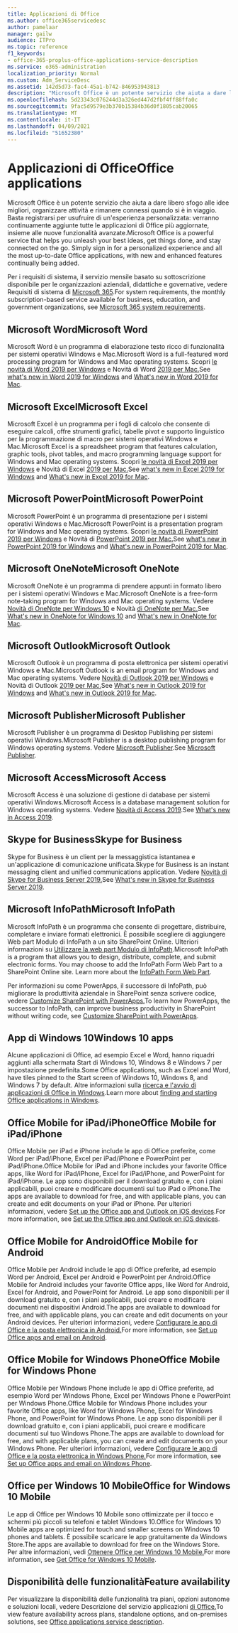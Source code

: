 ```yaml
---
title: Applicazioni di Office
ms.author: office365servicedesc
author: pamelaar
manager: gailw
audience: ITPro
ms.topic: reference
f1_keywords:
- office-365-proplus-office-applications-service-description
ms.service: o365-administration
localization_priority: Normal
ms.custom: Adm_ServiceDesc
ms.assetid: 142d5d73-fac4-45a1-b742-846953943813
description: "Microsoft Office è un potente servizio che aiuta a dare libero sfogo alle idee migliori, organizzare attività e rimanere connessi quando si è in viaggio. Basta registrarsi per usufruire di un'esperienza personalizzata: verranno continuamente aggiunte tutte le applicazioni di Office più aggiornate, insieme alle nuove funzionalità avanzate."
ms.openlocfilehash: 5d23343c076244d3a326ed447d2fbf4ff88ffa0c
ms.sourcegitcommit: 9fac5d9579e3b370b15384b36d0f1805cab20065
ms.translationtype: MT
ms.contentlocale: it-IT
ms.lasthandoff: 04/09/2021
ms.locfileid: "51652380"
---
```

# <a name="office-applications"></a><span data-ttu-id="ce8e9-104">Applicazioni di Office</span><span class="sxs-lookup"><span data-stu-id="ce8e9-104">Office applications</span></span>

<span data-ttu-id="ce8e9-p102">Microsoft Office è un potente servizio che aiuta a dare libero sfogo alle idee migliori, organizzare attività e rimanere connessi quando si è in viaggio. Basta registrarsi per usufruire di un'esperienza personalizzata: verranno continuamente aggiunte tutte le applicazioni di Office più aggiornate, insieme alle nuove funzionalità avanzate.</span><span class="sxs-lookup"><span data-stu-id="ce8e9-p102">Microsoft Office is a powerful service that helps you unleash your best ideas, get things done, and stay connected on the go. Simply sign in for a personalized experience and all the most up-to-date Office applications, with new and enhanced features continually being added.</span></span>
  
<span data-ttu-id="ce8e9-107">Per i requisiti di sistema, il servizio mensile basato su sottoscrizione disponibile per le organizzazioni aziendali, didattiche e governative, vedere Requisiti di sistema di [Microsoft 365](https://products.office.com/office-system-requirements/#Office365forBEG).</span><span class="sxs-lookup"><span data-stu-id="ce8e9-107">For system requirements, the monthly subscription-based service available for business, education, and government organizations, see [Microsoft 365 system requirements](https://products.office.com/office-system-requirements/#Office365forBEG).</span></span>
  
## <a name="microsoft-word"></a><span data-ttu-id="ce8e9-108">Microsoft Word</span><span class="sxs-lookup"><span data-stu-id="ce8e9-108">Microsoft Word</span></span>

<span data-ttu-id="ce8e9-109">Microsoft Word è un programma di elaborazione testo ricco di funzionalità per sistemi operativi Windows e Mac.</span><span class="sxs-lookup"><span data-stu-id="ce8e9-109">Microsoft Word is a full-featured word processing program for Windows and Mac operating systems.</span></span> <span data-ttu-id="ce8e9-110">Scopri [le novità di Word 2019 per Windows](https://support.office.com/article/what-s-new-in-word-2019-for-windows-d3d31e5e-2bb8-4433-80bb-08279beef4b3) e Novità di Word [2019 per Mac.](https://support.office.com/article/what-s-new-in-word-2019-for-mac-247e0cd4-a758-4b42-a157-42eb8853aef5)</span><span class="sxs-lookup"><span data-stu-id="ce8e9-110">See [what's new in Word 2019 for Windows](https://support.office.com/article/what-s-new-in-word-2019-for-windows-d3d31e5e-2bb8-4433-80bb-08279beef4b3) and [What's new in Word 2019 for Mac](https://support.office.com/article/what-s-new-in-word-2019-for-mac-247e0cd4-a758-4b42-a157-42eb8853aef5).</span></span>
  
## <a name="microsoft-excel"></a><span data-ttu-id="ce8e9-111">Microsoft Excel</span><span class="sxs-lookup"><span data-stu-id="ce8e9-111">Microsoft Excel</span></span>

<span data-ttu-id="ce8e9-112">Microsoft Excel è un programma per i fogli di calcolo che consente di eseguire calcoli, offre strumenti grafici, tabelle pivot e supporto linguistico per la programmazione di macro per sistemi operativi Windows e Mac.</span><span class="sxs-lookup"><span data-stu-id="ce8e9-112">Microsoft Excel is a spreadsheet program that features calculation, graphic tools, pivot tables, and macro programming language support for Windows and Mac operating systems.</span></span> <span data-ttu-id="ce8e9-113">Scopri [le novità di Excel 2019 per Windows](https://support.office.com/article/what-s-new-in-excel-2019-for-windows-5a201203-1155-4055-82a5-82bf0994631f) e Novità di Excel [2019 per Mac.](https://support.office.com/article/what-s-new-in-excel-2019-for-mac-5ce129d3-9e5c-417f-9545-fb6f7b72674d)</span><span class="sxs-lookup"><span data-stu-id="ce8e9-113">See [what's new in Excel 2019 for Windows](https://support.office.com/article/what-s-new-in-excel-2019-for-windows-5a201203-1155-4055-82a5-82bf0994631f) and [What's new in Excel 2019 for Mac](https://support.office.com/article/what-s-new-in-excel-2019-for-mac-5ce129d3-9e5c-417f-9545-fb6f7b72674d).</span></span>
  
## <a name="microsoft-powerpoint"></a><span data-ttu-id="ce8e9-114">Microsoft PowerPoint</span><span class="sxs-lookup"><span data-stu-id="ce8e9-114">Microsoft PowerPoint</span></span>

<span data-ttu-id="ce8e9-115">Microsoft PowerPoint è un programma di presentazione per i sistemi operativi Windows e Mac.</span><span class="sxs-lookup"><span data-stu-id="ce8e9-115">Microsoft PowerPoint is a presentation program for Windows and Mac operating systems.</span></span> <span data-ttu-id="ce8e9-116">Scopri [le novità di PowerPoint 2019 per Windows](https://support.office.com/article/what-s-new-in-powerpoint-2019-for-windows-8355a56a-f643-42d2-8454-784fa9b3d109) e Novità di [PowerPoint 2019 per Mac.](https://support.office.com/article/what-s-new-in-powerpoint-2019-for-mac-5038ba79-48c5-40f0-adff-11489e5d6fed)</span><span class="sxs-lookup"><span data-stu-id="ce8e9-116">See [what's new in PowerPoint 2019 for Windows](https://support.office.com/article/what-s-new-in-powerpoint-2019-for-windows-8355a56a-f643-42d2-8454-784fa9b3d109) and [What's new in PowerPoint 2019 for Mac](https://support.office.com/article/what-s-new-in-powerpoint-2019-for-mac-5038ba79-48c5-40f0-adff-11489e5d6fed).</span></span>
  
## <a name="microsoft-onenote"></a><span data-ttu-id="ce8e9-117">Microsoft OneNote</span><span class="sxs-lookup"><span data-stu-id="ce8e9-117">Microsoft OneNote</span></span>

<span data-ttu-id="ce8e9-118">Microsoft OneNote è un programma di prendere appunti in formato libero per i sistemi operativi Windows e Mac.</span><span class="sxs-lookup"><span data-stu-id="ce8e9-118">Microsoft OneNote is a free-form note-taking program for Windows and Mac operating systems.</span></span> <span data-ttu-id="ce8e9-119">Vedere [Novità di OneNote per Windows 10](https://support.office.com/article/what-s-new-in-onenote-for-windows-10-1477d5de-f4fd-4943-b18a-ff17091161ea) e Novità [di OneNote per Mac.](https://support.office.com/article/see-what-s-new-in-onenote-for-mac-c82d3f15-252f-452a-89ba-e09fbe418829)</span><span class="sxs-lookup"><span data-stu-id="ce8e9-119">See [What's new in OneNote for Windows 10](https://support.office.com/article/what-s-new-in-onenote-for-windows-10-1477d5de-f4fd-4943-b18a-ff17091161ea) and [What's new in OneNote for Mac](https://support.office.com/article/see-what-s-new-in-onenote-for-mac-c82d3f15-252f-452a-89ba-e09fbe418829).</span></span>
  
## <a name="microsoft-outlook"></a><span data-ttu-id="ce8e9-120">Microsoft Outlook</span><span class="sxs-lookup"><span data-stu-id="ce8e9-120">Microsoft Outlook</span></span>

<span data-ttu-id="ce8e9-121">Microsoft Outlook è un programma di posta elettronica per sistemi operativi Windows e Mac.</span><span class="sxs-lookup"><span data-stu-id="ce8e9-121">Microsoft Outlook is an email program for Windows and Mac operating systems.</span></span> <span data-ttu-id="ce8e9-122">Vedere [Novità di Outlook 2019 per Windows](https://support.office.com/article/what-s-new-in-outlook-2019-for-windows-0c64df36-0908-4ff6-a7fc-573a62800525) e Novità di Outlook [2019 per Mac.](https://support.office.com/article/what-s-new-in-outlook-2019-for-mac-05736033-f99e-4cb2-88aa-01e979b0736b)</span><span class="sxs-lookup"><span data-stu-id="ce8e9-122">See [What's new in Outlook 2019 for Windows](https://support.office.com/article/what-s-new-in-outlook-2019-for-windows-0c64df36-0908-4ff6-a7fc-573a62800525) and [What's new in Outlook 2019 for Mac](https://support.office.com/article/what-s-new-in-outlook-2019-for-mac-05736033-f99e-4cb2-88aa-01e979b0736b).</span></span>
  
## <a name="microsoft-publisher"></a><span data-ttu-id="ce8e9-123">Microsoft Publisher</span><span class="sxs-lookup"><span data-stu-id="ce8e9-123">Microsoft Publisher</span></span>

<span data-ttu-id="ce8e9-124">Microsoft Publisher è un programma di Desktop Publishing per sistemi operativi Windows.</span><span class="sxs-lookup"><span data-stu-id="ce8e9-124">Microsoft Publisher is a desktop publishing program for Windows operating systems.</span></span> <span data-ttu-id="ce8e9-125">Vedere [Microsoft Publisher](https://products.office.com/publisher).</span><span class="sxs-lookup"><span data-stu-id="ce8e9-125">See [Microsoft Publisher](https://products.office.com/publisher).</span></span>
  
## <a name="microsoft-access"></a><span data-ttu-id="ce8e9-126">Microsoft Access</span><span class="sxs-lookup"><span data-stu-id="ce8e9-126">Microsoft Access</span></span>

<span data-ttu-id="ce8e9-127">Microsoft Access è una soluzione di gestione di database per sistemi operativi Windows.</span><span class="sxs-lookup"><span data-stu-id="ce8e9-127">Microsoft Access is a database management solution for Windows operating systems.</span></span> <span data-ttu-id="ce8e9-128">Vedere [Novità di Access 2019](https://support.office.com/article/what-s-new-in-access-2019-f52c5317-3494-4105-9c56-5a2abb8e0f87).</span><span class="sxs-lookup"><span data-stu-id="ce8e9-128">See [What's new in Access 2019](https://support.office.com/article/what-s-new-in-access-2019-f52c5317-3494-4105-9c56-5a2abb8e0f87).</span></span>
  
## <a name="skype-for-business"></a><span data-ttu-id="ce8e9-129">Skype for Business</span><span class="sxs-lookup"><span data-stu-id="ce8e9-129">Skype for Business</span></span>

<span data-ttu-id="ce8e9-130">Skype for Business è un client per la messaggistica istantanea e un'applicazione di comunicazione unificata.</span><span class="sxs-lookup"><span data-stu-id="ce8e9-130">Skype for Business is an instant messaging client and unified communications application.</span></span> <span data-ttu-id="ce8e9-131">Vedere [Novità di Skype for Business Server 2019.](/skypeforbusiness/whats-new)</span><span class="sxs-lookup"><span data-stu-id="ce8e9-131">See [What's new in Skype for Business Server 2019](/skypeforbusiness/whats-new).</span></span>
  
## <a name="microsoft-infopath"></a><span data-ttu-id="ce8e9-132">Microsoft InfoPath</span><span class="sxs-lookup"><span data-stu-id="ce8e9-132">Microsoft InfoPath</span></span>

<span data-ttu-id="ce8e9-p111">Microsoft InfoPath è un programma che consente di progettare, distribuire, completare e inviare formati elettronici. È possibile scegliere di aggiungere Web part Modulo di InfoPath a un sito SharePoint Online. Ulteriori informazioni su [Utilizzare la web part Modulo di InfoPath](https://go.microsoft.com/fwlink/p/?LinkId=271687).</span><span class="sxs-lookup"><span data-stu-id="ce8e9-p111">Microsoft InfoPath is a program that allows you to design, distribute, complete, and submit electronic forms. You may choose to add the InfoPath Form Web Part to a SharePoint Online site. Learn more about the [InfoPath Form Web Part](https://go.microsoft.com/fwlink/p/?LinkId=271687).</span></span>

<span data-ttu-id="ce8e9-136">Per informazioni su come PowerApps, il successore di InfoPath, può migliorare la produttività aziendale in SharePoint senza scrivere codice, vedere [Customize SharePoint with PowerApps.](https://powerapps.microsoft.com/infopath/)</span><span class="sxs-lookup"><span data-stu-id="ce8e9-136">To learn how PowerApps, the successor to InfoPath, can improve business productivity in SharePoint without writing code, see [Customize SharePoint with PowerApps](https://powerapps.microsoft.com/infopath/).</span></span>
  
## <a name="windows-10-apps"></a><span data-ttu-id="ce8e9-137">App di Windows 10</span><span class="sxs-lookup"><span data-stu-id="ce8e9-137">Windows 10 apps</span></span>

<span data-ttu-id="ce8e9-138">Alcune applicazioni di Office, ad esempio Excel e Word, hanno riquadri aggiunti alla schermata Start di Windows 10, Windows 8 e Windows 7 per impostazione predefinita.</span><span class="sxs-lookup"><span data-stu-id="ce8e9-138">Some Office applications, such as Excel and Word, have tiles pinned to the Start screen of Windows 10, Windows 8, and Windows 7 by default.</span></span> <span data-ttu-id="ce8e9-139">Altre informazioni sulla [ricerca e l'avvio di applicazioni di Office in Windows](https://support.microsoft.com/office/907ce545-6ae8-459b-8d9d-de6764a635d6).</span><span class="sxs-lookup"><span data-stu-id="ce8e9-139">Learn more about [finding and starting Office applications in Windows](https://support.microsoft.com/office/907ce545-6ae8-459b-8d9d-de6764a635d6).</span></span>
  
## <a name="office-mobile-for-ipadiphone"></a><span data-ttu-id="ce8e9-140">Office Mobile for iPad/iPhone</span><span class="sxs-lookup"><span data-stu-id="ce8e9-140">Office Mobile for iPad/iPhone</span></span>

<span data-ttu-id="ce8e9-141">Office Mobile per iPad e iPhone include le app di Office preferite, come Word per iPad/iPhone, Excel per iPad/iPhone e PowerPoint per iPad/iPhone.</span><span class="sxs-lookup"><span data-stu-id="ce8e9-141">Office Mobile for iPad and iPhone includes your favorite Office apps, like Word for iPad/iPhone, Excel for iPad/iPhone, and PowerPoint for iPad/iPhone.</span></span> <span data-ttu-id="ce8e9-142">Le app sono disponibili per il download gratuito e, con i piani applicabili, puoi creare e modificare documenti sul tuo iPad o iPhone.</span><span class="sxs-lookup"><span data-stu-id="ce8e9-142">The apps are available to download for free, and with applicable plans, you can create and edit documents on your iPad or iPhone.</span></span> <span data-ttu-id="ce8e9-143">Per ulteriori informazioni, vedere [Set up the Office app and Outlook on iOS devices](https://support.microsoft.com/office/0402b37e-49c4-4419-a030-f34c2013041f).</span><span class="sxs-lookup"><span data-stu-id="ce8e9-143">For more information, see [Set up the Office app and Outlook on iOS devices](https://support.microsoft.com/office/0402b37e-49c4-4419-a030-f34c2013041f).</span></span>

## <a name="office-mobile-for-android"></a><span data-ttu-id="ce8e9-144">Office Mobile for Android</span><span class="sxs-lookup"><span data-stu-id="ce8e9-144">Office Mobile for Android</span></span>

<span data-ttu-id="ce8e9-145">Office Mobile per Android include le app di Office preferite, ad esempio Word per Android, Excel per Android e PowerPoint per Android.</span><span class="sxs-lookup"><span data-stu-id="ce8e9-145">Office Mobile for Android includes your favorite Office apps, like Word for Android, Excel for Android, and PowerPoint for Android.</span></span> <span data-ttu-id="ce8e9-146">Le app sono disponibili per il download gratuito e, con i piani applicabili, puoi creare e modificare documenti nei dispositivi Android.</span><span class="sxs-lookup"><span data-stu-id="ce8e9-146">The apps are available to download for free, and with applicable plans, you can create and edit documents on your Android devices.</span></span> <span data-ttu-id="ce8e9-147">Per ulteriori informazioni, vedere [Configurare le app di Office e la posta elettronica in Android.](https://support.office.com/article/6ef2ebf2-fc2d-474a-be4a-5a801365c87f)</span><span class="sxs-lookup"><span data-stu-id="ce8e9-147">For more information, see [Set up Office apps and email on Android](https://support.office.com/article/6ef2ebf2-fc2d-474a-be4a-5a801365c87f).</span></span>

## <a name="office-mobile-for-windows-phone"></a><span data-ttu-id="ce8e9-148">Office Mobile for Windows Phone</span><span class="sxs-lookup"><span data-stu-id="ce8e9-148">Office Mobile for Windows Phone</span></span>

<span data-ttu-id="ce8e9-149">Office Mobile per Windows Phone include le app di Office preferite, ad esempio Word per Windows Phone, Excel per Windows Phone e PowerPoint per Windows Phone.</span><span class="sxs-lookup"><span data-stu-id="ce8e9-149">Office Mobile for Windows Phone includes your favorite Office apps, like Word for Windows Phone, Excel for Windows Phone, and PowerPoint for Windows Phone.</span></span> <span data-ttu-id="ce8e9-150">Le app sono disponibili per il download gratuito e, con i piani applicabili, puoi creare e modificare documenti sul tuo Windows Phone.</span><span class="sxs-lookup"><span data-stu-id="ce8e9-150">The apps are available to download for free, and with applicable plans, you can create and edit documents on your Windows Phone.</span></span> <span data-ttu-id="ce8e9-151">Per ulteriori informazioni, vedere [Configurare le app di Office e la posta elettronica in Windows Phone.](https://support.office.com/article/9bccc8b8-a321-4d0d-a45e-6e06a3438e43)</span><span class="sxs-lookup"><span data-stu-id="ce8e9-151">For more information, see [Set up Office apps and email on Windows Phone](https://support.office.com/article/9bccc8b8-a321-4d0d-a45e-6e06a3438e43).</span></span>

## <a name="office-for-windows-10-mobile"></a><span data-ttu-id="ce8e9-152">Office per Windows 10 Mobile</span><span class="sxs-lookup"><span data-stu-id="ce8e9-152">Office for Windows 10 Mobile</span></span>

<span data-ttu-id="ce8e9-153">Le app di Office per Windows 10 Mobile sono ottimizzate per il tocco e schermi più piccoli su telefoni e tablet Windows 10.</span><span class="sxs-lookup"><span data-stu-id="ce8e9-153">Office for Windows 10 Mobile apps are optimized for touch and smaller screens on Windows 10 phones and tablets.</span></span> <span data-ttu-id="ce8e9-154">È possibile scaricare le app gratuitamente da Windows Store.</span><span class="sxs-lookup"><span data-stu-id="ce8e9-154">The apps are available to download for free on the Windows Store.</span></span> <span data-ttu-id="ce8e9-155">Per altre informazioni, vedi [Ottenere Office per Windows 10 Mobile.](https://products.office.com/mobile/office-mobile-apps-for-windows)</span><span class="sxs-lookup"><span data-stu-id="ce8e9-155">For more information, see [Get Office for Windows 10 Mobile](https://products.office.com/mobile/office-mobile-apps-for-windows).</span></span>
  
## <a name="feature-availability"></a><span data-ttu-id="ce8e9-156">Disponibilità delle funzionalità</span><span class="sxs-lookup"><span data-stu-id="ce8e9-156">Feature availability</span></span>

<span data-ttu-id="ce8e9-157">Per visualizzare la disponibilità delle funzionalità tra piani, opzioni autonome e soluzioni locali, vedere Descrizione del servizio applicazioni [di Office.](office-applications-service-description.md)</span><span class="sxs-lookup"><span data-stu-id="ce8e9-157">To view feature availability across plans, standalone options, and on-premises solutions, see [Office applications service description](office-applications-service-description.md).</span></span>
